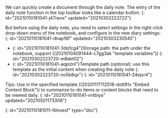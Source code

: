 We can quickly create a document through the daily note. The entry of the daily note function in the top toolbar looks like a calendar button.
{: id="20210110181041-j47iwxx" updated="20210302223722"}

But before using the daily note, you need to select settings in the right-click drop-down menu of the notebook, and configure in the new diary settings:
{: id="20210110181041-dnap16f" updated="20210303230545"}

* {: id="20210110181041-3dq1cg4"}Storage path: the path under the notebook, support ((20210104091444-c7gg3ak "template variables"))
  {: id="20210302223720-m8ekt02"}
* {: id="20210110181041-aqpiznl"}Template path (optional): use this template as the initial content when creating the daily note
  {: id="20210302223720-no5b8qx"}
{: id="20210110181041-24ejxr4"}

Tips: Use in the specified template ((20201117112518-dott91x "Embed Content Block")) to summarize to-do items or content blocks that need to be viewed daily.
{: id="20210110181041-vntbiya" updated="20210501173308"}


{: id="20210110181011-fbhoesf" type="doc"}
